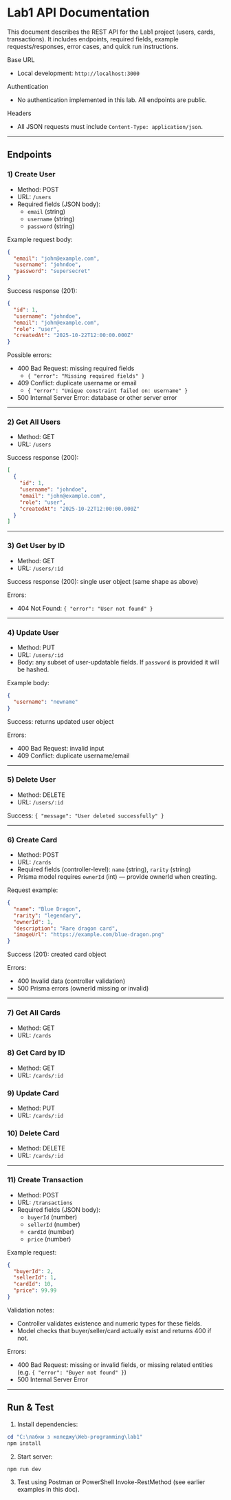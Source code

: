 # Lab1 API Documentation

This document describes the REST API for the Lab1 project (users, cards, transactions). It includes endpoints, required fields, example requests/responses, error cases, and quick run instructions.

Base URL

- Local development: `http://localhost:3000`

Authentication

- No authentication implemented in this lab. All endpoints are public.

Headers

- All JSON requests must include `Content-Type: application/json`.

-----------------------------

## Endpoints

### 1) Create User

- Method: POST
- URL: `/users`
- Required fields (JSON body):
  - `email` (string)
  - `username` (string)
  - `password` (string)

Example request body:

```json
{
  "email": "john@example.com",
  "username": "johndoe",
  "password": "supersecret"
}
```

Success response (201):

```json
{
  "id": 1,
  "username": "johndoe",
  "email": "john@example.com",
  "role": "user",
  "createdAt": "2025-10-22T12:00:00.000Z"
}
```

Possible errors:
- 400 Bad Request: missing required fields
  - `{ "error": "Missing required fields" }`
- 409 Conflict: duplicate username or email
  - `{ "error": "Unique constraint failed on: username" }`
- 500 Internal Server Error: database or other server error

-----------------------------

### 2) Get All Users

- Method: GET
- URL: `/users`

Success response (200):

```json
[
  {
    "id": 1,
    "username": "johndoe",
    "email": "john@example.com",
    "role": "user",
    "createdAt": "2025-10-22T12:00:00.000Z"
  }
]
```

-----------------------------

### 3) Get User by ID

- Method: GET
- URL: `/users/:id`

Success response (200): single user object (same shape as above)

Errors:
- 404 Not Found: `{ "error": "User not found" }`

-----------------------------

### 4) Update User

- Method: PUT
- URL: `/users/:id`
- Body: any subset of user-updatable fields. If `password` is provided it will be hashed.

Example body:
```json
{
  "username": "newname"
}
```

Success: returns updated user object

Errors:
- 400 Bad Request: invalid input
- 409 Conflict: duplicate username/email

-----------------------------

### 5) Delete User

- Method: DELETE
- URL: `/users/:id`

Success: `{ "message": "User deleted successfully" }`

-----------------------------

### 6) Create Card

- Method: POST
- URL: `/cards`
- Required fields (controller-level): `name` (string), `rarity` (string)
- Prisma model requires `ownerId` (int) — provide ownerId when creating.

Request example:
```json
{
  "name": "Blue Dragon",
  "rarity": "legendary",
  "ownerId": 1,
  "description": "Rare dragon card",
  "imageUrl": "https://example.com/blue-dragon.png"
}
```

Success (201): created card object

Errors:
- 400 Invalid data (controller validation)
- 500 Prisma errors (ownerId missing or invalid)

-----------------------------

### 7) Get All Cards

- Method: GET
- URL: `/cards`

### 8) Get Card by ID

- Method: GET
- URL: `/cards/:id`

### 9) Update Card

- Method: PUT
- URL: `/cards/:id`

### 10) Delete Card

- Method: DELETE
- URL: `/cards/:id`

-----------------------------

### 11) Create Transaction

- Method: POST
- URL: `/transactions`
- Required fields (JSON body):
  - `buyerId` (number)
  - `sellerId` (number)
  - `cardId` (number)
  - `price` (number)

Example request:
```json
{
  "buyerId": 2,
  "sellerId": 1,
  "cardId": 10,
  "price": 99.99
}
```

Validation notes:
- Controller validates existence and numeric types for these fields.
- Model checks that buyer/seller/card actually exist and returns 400 if not.

Errors:
- 400 Bad Request: missing or invalid fields, or missing related entities (e.g. `{ "error": "Buyer not found" }`)
- 500 Internal Server Error

-----------------------------

## Run & Test

1. Install dependencies:

```powershell
cd "C:\лабки з коледжу\Web-programming\lab1"
npm install
```

2. Start server:

```powershell
npm run dev
```

3. Test using Postman or PowerShell Invoke-RestMethod (see earlier examples in this doc).

